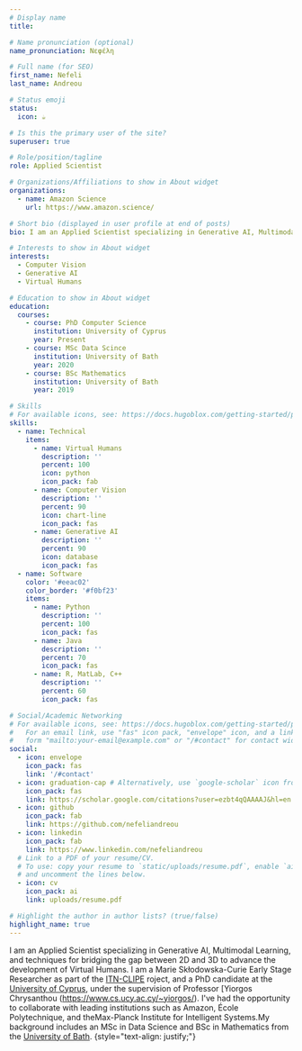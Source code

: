 ```yaml
---
# Display name
title: 

# Name pronunciation (optional)
name_pronunciation: Νεφέλη

# Full name (for SEO)
first_name: Nefeli
last_name: Andreou

# Status emoji
status:
  icon: ☕️

# Is this the primary user of the site?
superuser: true

# Role/position/tagline
role: Applied Scientist

# Organizations/Affiliations to show in About widget
organizations:
  - name: Amazon Science
    url: https://www.amazon.science/

# Short bio (displayed in user profile at end of posts)
bio: I am an Applied Scientist specializing in Generative AI, Multimodal Learning, and techniques for bridging the gap between 2D and 3D to advance the development of Virtual Humans. 

# Interests to show in About widget
interests:
  - Computer Vision
  - Generative AI
  - Virtual Humans

# Education to show in About widget
education:
  courses:
    - course: PhD Computer Science
      institution: University of Cyprus
      year: Present
    - course: MSc Data Scince
      institution: University of Bath
      year: 2020
    - course: BSc Mathematics
      institution: University of Bath
      year: 2019

# Skills
# For available icons, see: https://docs.hugoblox.com/getting-started/page-builder/#icons
skills:
  - name: Technical
    items:
      - name: Virtual Humans
        description: ''
        percent: 100
        icon: python
        icon_pack: fab
      - name: Computer Vision
        description: ''
        percent: 90
        icon: chart-line
        icon_pack: fas
      - name: Generative AI
        description: ''
        percent: 90
        icon: database
        icon_pack: fas
  - name: Software
    color: '#eeac02'
    color_border: '#f0bf23'
    items:
      - name: Python
        description: ''
        percent: 100
        icon_pack: fas
      - name: Java
        description: ''
        percent: 70
        icon_pack: fas
      - name: R, MatLab, C++
        description: ''
        percent: 60
        icon_pack: fas

# Social/Academic Networking
# For available icons, see: https://docs.hugoblox.com/getting-started/page-builder/#icons
#   For an email link, use "fas" icon pack, "envelope" icon, and a link in the
#   form "mailto:your-email@example.com" or "/#contact" for contact widget.
social:
  - icon: envelope
    icon_pack: fas
    link: '/#contact'
  - icon: graduation-cap # Alternatively, use `google-scholar` icon from `ai` icon pack
    icon_pack: fas
    link: https://scholar.google.com/citations?user=ezbt4qQAAAAJ&hl=en
  - icon: github
    icon_pack: fab
    link: https://github.com/nefeliandreou
  - icon: linkedin
    icon_pack: fab
    link: https://www.linkedin.com/nefeliandreou
  # Link to a PDF of your resume/CV.
  # To use: copy your resume to `static/uploads/resume.pdf`, enable `ai` icons in `params.yaml`,
  # and uncomment the lines below.
  - icon: cv
    icon_pack: ai
    link: uploads/resume.pdf

# Highlight the author in author lists? (true/false)
highlight_name: true
---
```


I am an Applied Scientist specializing in Generative AI, Multimodal Learning, and techniques for bridging the gap between 2D and 3D to advance the development of Virtual Humans. I am a Marie Skłodowska-Curie Early Stage Researcher as part of the [ITN-CLIPE](https://www.clipe-itn.eu/) roject, and a PhD candidate at the [University of Cyprus](http://www.cs.ucy.ac.cy/), under the supervision of Professor [Yiorgos Chrysanthou (https://www.cs.ucy.ac.cy/~yiorgos/). I've had the opportunity to collaborate with leading institutions such as Amazon, École Polytechnique, and theMax-Planck Institute for Intelligent Systems.My background includes an MSc in Data Science and BSc in Mathematics from the [University of Bath](https://www.bath.ac.uk/). 
{style="text-align: justify;"}
